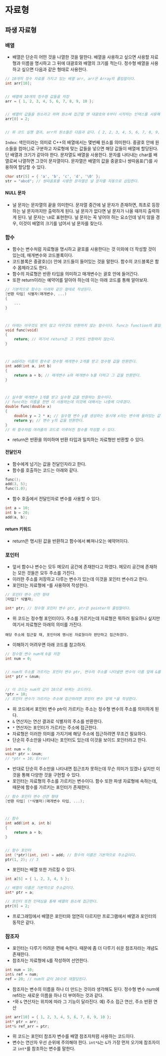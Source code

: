 # 자료형
## 파생 자료형
### 배열
- 배열은 단순히 어떤 것을 나열한 것을 말한다.
배열을 사용하고 싶으면 사용할 자료형과 이름을 명시하고 그 뒤에 대괄호와 배열의 크기를 적는다.
정수형 배열을 사용하고 싶으면 다음과 같은 형태로 사용한다.

```cpp
// 10개의 정수 자료를 가지고 있는 배열 arr, arr은 Array의 줄임말이다.
int arr[10];


// 배열에 10개의 정수형 값들을 저장
arr = { 1, 2, 3, 4, 5, 6, 7, 8, 9, 10 };


// 배열의 값들을 원소라고 하며 원소에 접근할 땐 대괄호와 0부터 시작하는 인덱스를 사용해 접근한다.
arr[0] = 2;


// 위 코드 실행 결과, arr의 원소들은 다음과 같다. { 2, 2, 3, 4, 5, 6, 7, 8, 9, 10 }
```

`Index`: 색인이라는 의미로 C++의 배열에서는 몇번째 원소를 의미한다.
중괄호 안에 원소들을 컴마(,)로 구분하고 자료형에 맞는 값들을 넣으면 해당 값들이 배열에 할당된다. 단 배열과 크기가 같아야 한다.
문자열도 배열을 사용한다. 문자를 나타내는 char를 배열로써 나열하면 그것이 문자열이다.
문자열은 배열의 값을 중괄호나 쌍따옴표(")를 사용하여 할당할 수 있다.

```cpp
char str[5] = { 'a', 'b', 'c', 'd', '\0' };
str = "abcd"; // 쌍따옴표를 사용한 문자열은 널 문자를 자동으로 삽입한다.
```

#### NULL 문자
- 널 문자는 문자열의 끝을 의미한다.
문자열 중간에 널 문자가 존재하면, 최초로 등장하는 널 문자까지만 출력하게 된다.
널 문자가 없다면 널 문자가 나올 때까지 출력하게 된다.
널 문자는 ```\0```로 표현한다.
널 문자는 꼭 넣어야 하는 요소인데 넣지 않을 경우, 이것이 배열의 크기를 넘어서 널 문자를 찾는다.
### 함수
- 함수는 변수처럼 자료형을 명시하고 괄호를 사용한다는 것 이외에 더 작성할 것이 있는데, 매개변수와 코드블록이다.
- 코드블록은 중괄호({}) 안에 코드들이 들어있는 것을 말한다. 함수의 코드블록은 함수 몸체라고도 한다.
- 함수의 자료형은 반환 타입을 의미하고 매개변수는 괄호 안에 들어간다.
- 또한 return이라는 예약어를 알아야 하는데 이는 아래 코드를 통해 알아보자.

```cpp
// 기본적으로 함수는 아래와 같은 형태로 작성된다.
[반환 타입] 식별자(매개변수, ...)
{
    ...
}



// 아래는 아무것도 받지 않고 아무것도 반환하지 않는 함수이다. func는 function의 줄임말이다.
void func(void)
{
    return; // 여기서 return은 그 무엇도 반환하지 않는다.
}



// add라는 이름의 함수로 정수형 매개변수 2개를 받고 정수형 값을 반환한다.
int add(int a, int b)
{
    return a + b; // 매개변수 a와 매개변수 b를 더하고 그 값을 반환한다.
}



// 실수형 매개변수 1개를 받고 실수형 값을 반환하는 함수이다.
// func라는 이름을 한번 더 사용하는데 이것에 대해서는 나중에 다루겠다.
double func(double x)
{
    double y = 2 * x; // 실수형 변수 y를 생성하는 동시에 x라는 변수에 들어있는 값에 2를 곱한 후 저장한다.
    return y; // 변수 y의 값을 반환한다.
}
// 위 함수처럼 여러줄의 코드로 이루어진 함수를 작성할 수 있다.
```

- return은 반환을 의미하며 반환 타입과 일치하는 자료형만 반환할 수 있다.

#### 전달인자
- 함수에게 넘기는 값을 전달인자라고 한다.
- 함수를 호출하는 코드는 아래와 같다.

```cpp
func();
add(3, 5);
func(1.0);
```

- 함수 호출에서 전달인자로 변수를 사용할 수 있다.

```cpp
int a = 10;
int b = 20;
add(a, b);
```

#### return 키워드
- return은 명시된 값을 반환하고 함수에서 빠져나오는 예약어이다.
### 포인터
- 앞서 함수나 변수는 모두 메모리 공간에 존재한다고 하였다. 메모리 공간에 존재하는 모든 것들은 모두 주소를 가진다.
- 이러한 주소를 저장하고 다루는 변수가 있는데 이것을 포인터 변수라고 한다.
- 포인터는 자료형에 ```*```를 사용하여 작성한다.

```cpp
// 포인터 변수 선언 형태
[타입]* 식별자;

int* ptr; // 정수형 포인터 변수 ptr, ptr은 pointer의 줄임말이다.
```

- 위 코드는 정수형 포인터이다. 주소를 가르키는데 자료형은 뭐하러 필요하나 싶지만 여기서 자료형은 아래의 의미를 가진다.

```해당 주소에 접근할 때, 포인터에 명시된 자료형이라 판단하고 접근하겠다.```

- 이해하기 어려우면 아래 코드를 참고하자.

```cpp
// 정수형 변수 num에 0을 저장
int num = 0;


// num의 주소를 가르키는 포인터 변수 ptr, 변수의 주소를 나타낼땐 변수의 이름 앞에 &를 작성한다.
int* ptr = &num;


// 이 코드는 num의 값이 10으로 바뀌는 코드이다.
*ptr = 10;
// 포인터 변수가 가르키는 주소에 접근하려면 포인터 변수 앞에 *을 작성한다.
```

- 위 코드에서 포인터 변수 ptr이 가르키는 주소는 정수형 변수의 주소를 의미하게 된다.
- ```&``` 연산자는 연산 결과로 식별자의 주소를 반환한다.
- ```*``` 연산자는 포인터가 가르키는 주소에 접근한다.
- 자료형은 이러한 의미를 가지기에 해당 주소에 접근하려면 무조건 필요하다.
- 단순히 주소만을 나타내는 포인터도 있는데 이것을 보이드 포인터라고 한다.

```cpp
int num = 0;
void* ptr = &num;
// *ptr = 10; Error!
```

- 반대로 단순히 주소만을 나타내면 접근조차 못하는데 무슨 의미가 있겠나 싶지만 이것을 통해 다양한 것을 구현할 수 있다.
- 포인터는 자료형의 주소를 가르키는 변수이다. 함수 또한 파생 자료형에 속하는데, 때문에 함수를 가르키는 포인터가 존재한다.

```cpp
// 함수 포인터 변수 선언 형태
[반환 타입] (*식별자)(매개변수 타입, ...);



// 함수
int add(int a, int b)
{
    return a + b;
}


// 함수 포인터
int (*ptr)(int, int) = add; // 함수의 이름은 기본적으로 주소값이다.
ptr(1, 2); // 3
```

- 포인터는 배열 또한 가르킬 수 있다.

```cpp
int a[5] = { 1, 2, 3, 4, 5 };

// 배열의 이름은 기본적으로 주소값이다.
int* ptr = a;

// 포인터 또한 인덱싱을 통해 배열의 원소에 접근한다.
ptr[0] = 2;
```

- 프로그래밍에서 배열은 포인터와 엄연히 다르지만 프로그램에서 배열과 포인터의 동작은 같다.
### 참조자
- 포인터는 다루기 어려운 편에 속한다. 때문에 좀 더 다루기 쉬운 참조자라는 개념도 존재한다.
- 참조자는 자료형에 ```&```를 작성하여 선언한다.

```cpp
int num = 10;
int& ref = num;
ref = 20; // num의 값이 20으로 재할당된다.
```

- 참조자는 변수의 이름을 하나 더 만드는 것이라 생각해도 된다. 정수형 변수 num에 ref라는 새로운 이름을 하나 더 부여하는 것과 같다.
- ```*```와 ```&``` 연산자는 위치에 따라 그 기능이 달라진다. 예) 주소 접근 연산, 주소 반환 연산

```cpp
int arr[10] = { 1, 2, 3, 4, 5, 6, 7, 8, 9, 10 };
int* ptr = arr;
int*& ref_arr = ptr;
```

- 위 코드는 포인터 참조자 변수를 배열 참조자처럼 사용하는 코드이다.
- 변수는 연산자 우선 순위에 주의해야 한다. ```int*&```는 ```&```가 가장 먼저 오기에 참조자이고 ```int*```를 참조하는 변수를 말한다.